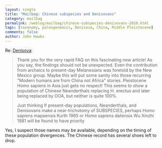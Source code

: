 ```yaml
---
layout: single 
title: "Mailbag: Chinese subspecies and Denisovans" 
category: mailbag
permalink: /weblog/mailbag/chinese-subspecies-denisovans-2010.html
tags: [taxonomy, paleogenomics, Denisova, China, Middle Pleistocene] 
comments: false 
author: John Hawks 
---
```


Re: <a href="http://johnhawks.net/weblog/reviews/neandertals/neandertal_dna/denisova-nuclear-genome-reich-2010.html">Denisova</a>: 

<blockquote>Thank you for the very rapid FAQ on this fascinating new article!  As you say, 
the findings should not be unexpected.  Even the contribution from archaics to 
present-day Melanesians was foretold by the New Mexico group.  Maybe this will 
put some sanity into those recurring "Modern humans are from China not Africa" 
stories.  Pleistocene Homo sapiens in Asia just gets no respect!  This seems to 
show a population of Chinese Neanderthals replacing H. erectus and later being 
replaced by OOA, but neither is quite 100%.
 
Just thinking If present-day populations, Neanderthals, and Denisovans make a 
near-trichotomy of SUBSPECIES, perhaps Homo sapiens mapaensis Kurth 1965 or Homo 
sapiens daliensis Wu Xinzhi 1981 will be found to have priority</blockquote>

Yes, I suspect those names may be available, depending on the timing of these population divergences. The Chinese record has several shoes left to drop.

